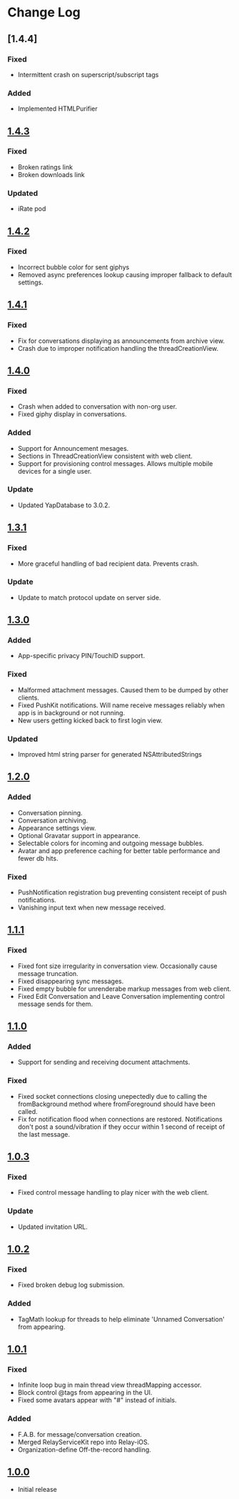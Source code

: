 # Change Log

## [1.4.4]
### Fixed
- Intermittent crash on superscript/subscript tags
### Added
- Implemented HTMLPurifier

## [1.4.3]
### Fixed
- Broken ratings link
- Broken downloads link
### Updated
- iRate pod

## [1.4.2]
### Fixed
- Incorrect bubble color for sent giphys
- Removed async preferences lookup causing improper fallback to default settings.

## [1.4.1]
### Fixed
- Fix for conversations displaying as announcements from archive view.
- Crash due to improper notification handling the threadCreationView.

## [1.4.0]
### Fixed
- Crash when added to conversation with non-org user.
- Fixed giphy display in conversations.
### Added
- Support for Announcement mesages.
- Sections in ThreadCreationView consistent with web client.
- Support for provisioning control messages.  Allows multiple mobile devices for a single user.
### Update
- Updated YapDatabase to 3.0.2.

## [1.3.1]
### Fixed
- More graceful handling of bad recipient data.  Prevents crash.
### Update
- Update to match protocol update on server side.

## [1.3.0]
### Added
- App-specific privacy PIN/TouchID support.
### Fixed
- Malformed attachment messages.  Caused them to be dumped by other clients.
- Fixed PushKit notifications.  Will name receive messages reliably when app is in background or not running.
- New users getting kicked back to first login view.
### Updated
- Improved html string parser for generated NSAttributedStrings

## [1.2.0]
### Added
- Conversation pinning.
- Conversation archiving.
- Appearance settings view.
- Optional Gravatar support in appearance.
- Selectable colors for incoming and outgoing message bubbles.
- Avatar and app preference caching for better table performance and fewer db hits.
### Fixed
- PushNotification registration bug preventing consistent receipt of push notifications.
- Vanishing input text when new message received.

## [1.1.1]
### Fixed
- Fixed font size irregularity in conversation view.  Occasionally cause message truncation.
- Fixed disappearing sync messages.
- Fixed empty bubble for unrenderabe markup messages from web client.
- Fixed Edit Conversation and Leave Conversation implementing control message sends for them.

## [1.1.0]
### Added
- Support for sending and receiving document attachments.
### Fixed
- Fixed socket connections closing unepectedly due to calling the fromBackground method where fromForeground should have been called.
- Fix for notification flood when connections are restored.  Notifications don't post a sound/vibration if they occur within 1 second of receipt of the last message.

## [1.0.3]
### Fixed
- Fixed control message handling to play nicer with the web client.
### Update
- Updated invitation URL.

## [1.0.2]
### Fixed
- Fixed broken debug log submission.
### Added
- TagMath lookup for threads to help eliminate 'Unnamed Conversation' from appearing.

## [1.0.1]
### Fixed
- Infinite loop bug in main thread view threadMapping accessor.
- Block control @tags from appearing in the UI.
- Fixed some avatars appear with "#" instead of initials.
### Added
- F.A.B. for message/conversation creation.
- Merged RelayServiceKit repo into Relay-iOS.
- Organization-define Off-the-record handling.

## [1.0.0]
- Initial release

[1.4.3]: https://github.com/ForstaLabs/relay-ios/releases/tag/v1.4.3
[1.4.2]: https://github.com/ForstaLabs/relay-ios/releases/tag/v1.4.2
[1.4.1]: https://github.com/ForstaLabs/relay-ios/releases/tag/v1.4.1
[1.4.0]: https://github.com/ForstaLabs/relay-ios/releases/tag/v1.4.0
[1.3.1]: https://github.com/ForstaLabs/relay-ios/releases/tag/v1.3.1
[1.3.0]: https://github.com/ForstaLabs/relay-ios/releases/tag/v1.3.0
[1.2.0]: https://github.com/ForstaLabs/relay-ios/releases/tag/v1.2.0
[1.1.1]: https://github.com/ForstaLabs/relay-ios/releases/tag/v1.1.1
[1.1.0]: https://github.com/ForstaLabs/relay-ios/releases/tag/v1.1.0
[1.0.3]: https://github.com/ForstaLabs/relay-ios/releases/tag/v1.0.3
[1.0.2]: https://github.com/ForstaLabs/relay-ios/releases/tag/v1.0.2
[1.0.1]: https://github.com/ForstaLabs/relay-ios/releases/tag/v1.0.1
[1.0.0]: https://github.com/ForstaLabs/relay-ios/releases/tag/v1.0.0
